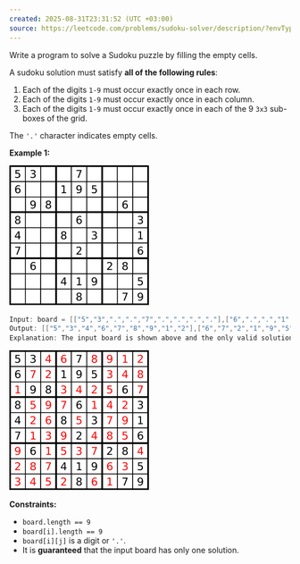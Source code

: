 ```yaml
---
created: 2025-08-31T23:31:52 (UTC +03:00)
source: https://leetcode.com/problems/sudoku-solver/description/?envType=daily-question&envId=2025-08-31
---
```

Write a program to solve a Sudoku puzzle by filling the empty cells.

A sudoku solution must satisfy **all of the following rules**:

 1. Each of the digits `1-9` must occur exactly once in each row.
 2. Each of the digits `1-9` must occur exactly once in each column.
 3. Each of the digits `1-9` must occur exactly once in each of the 9 `3x3` sub-boxes of the grid.

The `'.'` character indicates empty cells.


**Example 1:**

![alt text](image-1.png)

``` Java
Input: board = [["5","3",".",".","7",".",".",".","."],["6",".",".","1","9","5",".",".","."],[".","9","8",".",".",".",".","6","."],["8",".",".",".","6",".",".",".","3"],["4",".",".","8",".","3",".",".","1"],["7",".",".",".","2",".",".",".","6"],[".","6",".",".",".",".","2","8","."],[".",".",".","4","1","9",".",".","5"],[".",".",".",".","8",".",".","7","9"]]
Output: [["5","3","4","6","7","8","9","1","2"],["6","7","2","1","9","5","3","4","8"],["1","9","8","3","4","2","5","6","7"],["8","5","9","7","6","1","4","2","3"],["4","2","6","8","5","3","7","9","1"],["7","1","3","9","2","4","8","5","6"],["9","6","1","5","3","7","2","8","4"],["2","8","7","4","1","9","6","3","5"],["3","4","5","2","8","6","1","7","9"]]
Explanation: The input board is shown above and the only valid solution is shown below:
```

![alt text](image.png)


**Constraints:**

 * `board.length == 9`
 * `board[i].length == 9`
 * `board[i][j]` is a digit or `'.'`.
 * It is **guaranteed** that the input board has only one solution.
